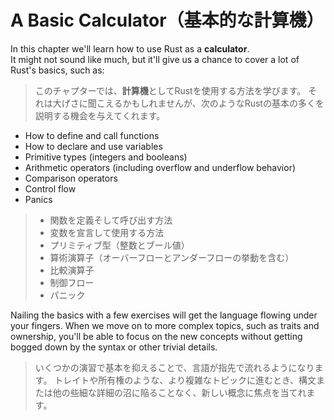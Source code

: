 # A Basic Calculator（基本的な計算機）

In this chapter we'll learn how to use Rust as a **calculator**.\
It might not sound like much, but it'll give us a chance to cover a lot of Rust's basics, such as:

> このチャプターでは、**計算機**としてRustを使用する方法を学びます。
> それは大げさに聞こえるかもしれませんが、次のようなRustの基本の多くを説明する機会を与えてくれます。

- How to define and call functions
- How to declare and use variables
- Primitive types (integers and booleans)
- Arithmetic operators (including overflow and underflow behavior)
- Comparison operators
- Control flow
- Panics

> - 関数を定義そして呼び出す方法
> - 変数を宣言して使用する方法
> - プリミティブ型（整数とブール値）
> - 算術演算子（オーバーフローとアンダーフローの挙動を含む）
> - 比較演算子
> - 制御フロー
> - パニック

Nailing the basics with a few exercises will get the language flowing under your fingers.
When we move on to more complex topics, such as traits and ownership, you'll be able to focus on the new concepts
without getting bogged down by the syntax or other trivial details.

> いくつかの演習で基本を抑えることで、言語が指先で流れるようになります。
> トレイトや所有権のような、より複雑なトピックに進むとき、構文または他の些細な詳細の沼に陥ることなく、新しい概念に焦点を当てれます。
